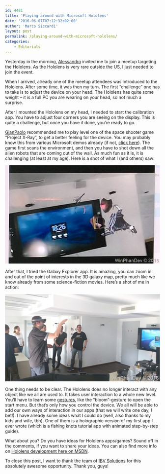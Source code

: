 ```yaml
---
id: 4481
title: 'Playing around with Microsoft Hololens'
date: '2016-06-07T07:12:32+02:00'
author: 'Marco Siccardi'
layout: post
permalink: /playing-around-with-microsoft-hololens/
categories:
    - Editorials
---
```


Yesterday in the morning, [Alessandro](https://twitter.com/alead) invited me to join a meetup targeting the Hololens. As the Hololens is very rare outside the US, I just needed to join the event.

When I arrived, already one of the meetup attendees was introduced to the Hololens. After some time, it was then my turn. The first “challenge” one has to take is to adjust the device on your head. The Hololens has quite some weight – it is a full PC you are wearing on your head, so not much a surprise.

After I mounted the Hololens on my head, I needed to start the calibration app. You have to adjust four corners you are seeing on the display. This is quite a challenge, but once you have it done, you’re ready to go.

[GianPaolo](https://twitter.com/gsantopaolo) recommended me to play level one of the space shooter game “Project X-Ray”, to get a better feeling for the device. You may probably know this from various Microsoft demos already (if not, [click here](https://youtu.be/FKLd4lVv9Ys)). The game first scans the environment, and then you have to shot down all the alien robots that are coming out of the wall. As much fun as it is, it is challenging (at least at my age). Here is a shot of what I (and others) saw:

![hololens2](/assets/img/2016/12/hololens2.jpg "hololens2)")

After that, I tried the Galaxy Explorer app. It is amazing, you can zoom in and out of the point of interests in the 3D galaxy map, pretty much like we know already from some science-fiction movies. Here’s a shot of me in action:

![hololens1](/assets/img/2016/12/hololens1.jpg "hololens1")

One thing needs to be clear. The Hololens does no longer interact with any object like we all are used to. It takes user interaction to a whole new level. You’ll have to learn some [gestures](https://support.microsoft.com/en-us/help/12644/hololens-use-gestures), like the “bloom”-gesture to open the start menu. But that’s only how you control the device. We all will be able to add our own ways of interaction in our apps (that we will write one day, I bet!). I have already some ideas what I could do (well, also thanks to my kids and wife, tbh). One of them is a holographic version of my first app I ever wrote (which is a fishing knots tutorial app with animated step-by-step guide).

What about you? Do you have ideas for Hololens apps/games? Sound off in the comments, if you want to share your ideas. You can also find more info on [Hololens development here on MSDN](https://developer.microsoft.com/en-us/windows/holographic/install_the_tools).

To close this post, I want to thank the team of [IBV Solutions](https://twitter.com/IbvSolutions) for this absolutely awesome opportunity. Thank you, guys!